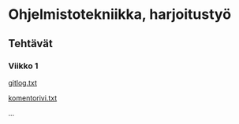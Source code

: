 # **Ohjelmistotekniikka, harjoitustyö**

## **Tehtävät**

### **Viikko 1**

[gitlog.txt](https://github.com/IngloriousObjects/ot-harjoitustyo/blob/master/laskarit/viikko1/gitlog.txt)

[komentorivi.txt](https://github.com/IngloriousObjects/ot-harjoitustyo/blob/master/laskarit/viikko1/komentorivi.txt)


...

